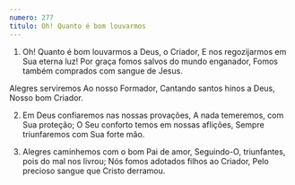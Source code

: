 ```yaml
---
numero: 277
titulo: Oh! Quanto é bom louvarmos
---
```

1. Oh! Quanto é bom louvarmos a Deus, o Criador,
E nos regozijarmos em Sua eterna luz!
Por graça fomos salvos do mundo enganador,
Fomos também comprados com sangue de Jesus.

Alegres serviremos
Ao nosso Formador,
Cantando santos hinos a Deus,
Nosso bom Criador.

2. Em Deus confiaremos nas nossas provações,
A nada temeremos, com Sua proteção;
O Seu conforto temos em nossas aflições,
Sempre triunfaremos com Sua forte mão.

3. Alegres caminhemos com o bom Pai de amor,
Seguindo-O, triunfantes, pois do mal nos livrou;
Nós fomos adotados filhos ao Criador,
Pelo precioso sangue que Cristo derramou.

